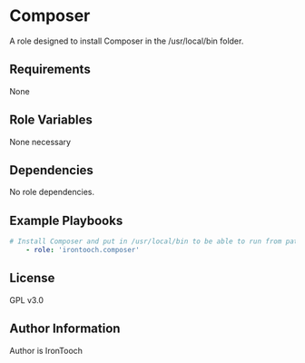 Composer
=========

A role designed to install Composer in the /usr/local/bin folder.

Requirements
------------

None

Role Variables
--------------

None necessary

Dependencies
------------

No role dependencies.

Example Playbooks
----------------

```yaml
# Install Composer and put in /usr/local/bin to be able to run from path.
    - role: 'irontooch.composer'
```

License
-------

GPL v3.0

Author Information
------------------

Author is IronTooch
